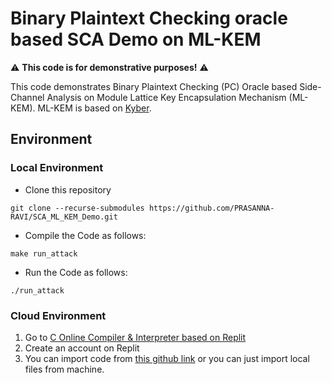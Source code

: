 # Binary Plaintext Checking oracle based SCA Demo on ML-KEM
:warning: **This code is for demonstrative purposes!** :warning:

This code demonstrates Binary Plaintext Checking (PC) Oracle based Side-Channel Analysis on Module Lattice Key Encapsulation Mechanism (ML-KEM). ML-KEM is based on [Kyber](https://pq-crystals.org/kyber/).

## Environment

### Local Environment
* Clone this repository
```commandline
git clone --recurse-submodules https://github.com/PRASANNA-RAVI/SCA_ML_KEM_Demo.git
```

* Compile the Code as follows:
```commandline
make run_attack
```

* Run the Code as follows:
```commandline
./run_attack
```

### Cloud Environment
1. Go to [C Online Compiler & Interpreter based on Replit](https://replit.com/languages/C)
2. Create an account on Replit
3. You can import code from [this github link](https://github.com/PRASANNA-RAVI/SCA_ML_KEM_Demo/) or you can just import local files from machine.

